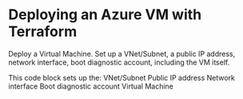 # Deploying an Azure VM with Terraform
Deploy a Virtual Machine. Set up a VNet/Subnet, a public IP address, network interface, boot diagnostic account, including the VM itself.

This code block sets up the:
VNet/Subnet
Public IP address
Network interface
Boot diagnostic account
Virtual Machine